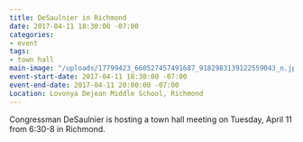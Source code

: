 ```yaml
---
title: DeSaulnier in Richmond
date: 2017-04-11 18:30:00 -07:00
categories:
- event
tags:
- town hall
main-image: "/uploads/17799423_660527457491687_9182983139122559043_n.jpg"
event-start-date: 2017-04-11 18:30:00 -07:00
event-end-date: 2017-04-11 20:00:00 -07:00
Location: Lovonya Dejean Middle School, Richmond
---
```


Congressman DeSaulnier is hosting a town hall meeting on Tuesday, April 11 from 6:30-8 in Richmond.